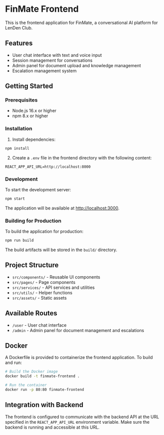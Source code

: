 # FinMate Frontend

This is the frontend application for FinMate, a conversational AI platform for LenDen Club.

## Features

- User chat interface with text and voice input
- Session management for conversations
- Admin panel for document upload and knowledge management
- Escalation management system

## Getting Started

### Prerequisites

- Node.js 16.x or higher
- npm 8.x or higher

### Installation

1. Install dependencies:

```bash
npm install
```

2. Create a `.env` file in the frontend directory with the following content:

```
REACT_APP_API_URL=http://localhost:8000
```

### Development

To start the development server:

```bash
npm start
```

The application will be available at [http://localhost:3000](http://localhost:3000).

### Building for Production

To build the application for production:

```bash
npm run build
```

The build artifacts will be stored in the `build/` directory.

## Project Structure

- `src/components/` - Reusable UI components
- `src/pages/` - Page components
- `src/services/` - API services and utilities
- `src/utils/` - Helper functions
- `src/assets/` - Static assets

## Available Routes

- `/user` - User chat interface
- `/admin` - Admin panel for document management and escalations

## Docker

A Dockerfile is provided to containerize the frontend application. To build and run:

```bash
# Build the Docker image
docker build -t finmate-frontend .

# Run the container
docker run -p 80:80 finmate-frontend
```

## Integration with Backend

The frontend is configured to communicate with the backend API at the URL specified in the `REACT_APP_API_URL` environment variable. Make sure the backend is running and accessible at this URL. 